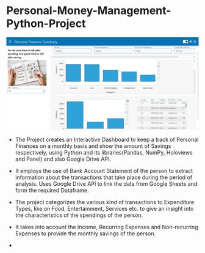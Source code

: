 # Personal-Money-Management-Python-Project

![Model](Python_Dashboard.png)


- The Project creates an Interactive Dashboard to keep a track of Personal Finances on a monthly basis and show the amount of Savings respectively, using Python and its libraries(Pandas, NumPy, Holoviews and Panel) and also Google Drive API.

- It employs the use of Bank Account Statement of the person to extract information about the transactions that take place during the period of analysis. Uses Google Drive API to link the data from Google Sheets and form the required Dataframe.

- The project categorizes the various kind of transactions to Expenditure Types, like on Food, Entertainment, Services etc. to give an insight into the characteristics of the spendings of the person.

- It takes into account the Income, Recurring Expenses and Non-recurring Expenses to provide the monthly savings of the person.

- 


